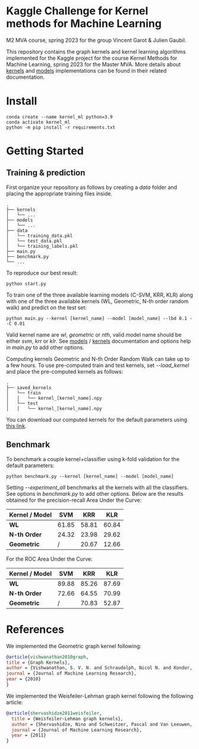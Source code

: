 # Kaggle Challenge for Kernel methods for Machine Learning

 M2 MVA course, spring 2023 for the group Vincent Garot & Julien Gaubil.

This repository contains the graph kernels and kernel learning algorithms implemented for the Kaggle project for the course Kernel Methods for Machine Learning, spring 2023 for the Master MVA. More details about [kernels](https://github.com/JulienGaubil/MVA/tree/main/Kernel-Methods-ML/kernels) and [models](https://github.com/JulienGaubil/MVA/tree/main/Kernel-Methods-ML/models) implementations can be found in their related documentation.

# Install
```
conda create --name kernel_ml python=3.9
conda activate kernel_ml
python -m pip install -r requirements.txt
```

# Getting Started

## Training & prediction

First organize your repository as follows by creating a *data* folder and placing the appropriate training files inside.

```
.
├── kernels
│   └── ...
├── models
│   └── ...
├── data
│   └── training_data.pkl
│   └── test_data.pkl
│   └── training_labels.pkl
├── main.py
├── benchmark.py
└── ...
```

To reproduce our best result:
```
python start.py
```

To train one of the three available learning models (C-SVM, KRR, KLR) along with one of the three available kernels (WL, Geometric, N-th order random walk) and predict on the test set:
```
python main.py --kernel [kernel_name] --model [model_name] --lbd 0.1 --C 0.01
```

Valid kernel name are *wl*, *geometric* or *nth*, valid model name should be either *svm*, *krr* or *klr*. See [models](https://github.com/JulienGaubil/MVA/tree/main/Kernel-Methods-ML/models) / [kernels](https://github.com/JulienGaubil/MVA/tree/main/Kernel-Methods-ML/kernels) documentation and options help in *main.py* to add other options.

Computing kernels Geometric and N-th Order Random Walk can take up to a few hours. To use pre-computed train and test kernels, set *--load_kernel* and place the pre-computed kernels as follows:

```
.
├── saved_kernels
│   └── train
│   │   └── kernel_[kernel_name].npy
│   └── test
│   │   └── kernel_[kernel_name].npy

```

You can download our computed kernels for the default parameters using [this link](https://drive.google.com/drive/folders/12lEQkZ9FyQ-_BTZsWFYOJKtNidqCpdgE?usp=share_link).



## Benchmark

To benchmark a couple kernel+classifier using k-fold validation for the default parameters:

```
python benchmark.py --kernel [kernel_name] --model [model_name]
```

Setting *--experiment_all* benchmarks all the kernels with all the classifiers. See options in *benchmark.py* to add other options. Below are the results obtained for the precision-recall Area Under the Curve:


| Kernel / Model | SVM | KRR | KLR|
| ---------------| ----|-----|----|
| **WL**             |  61.85   | 58.81  | 60.84   |
| **N-th Order**     |  24.32  |  23.98   | 29.62 | 
| **Geometric**     | / | 20.67 | 12.66 |  





For the ROC Area Under the Curve:


| Kernel / Model | SVM | KRR | KLR|
| ---------------| ----|-----|----|
| **WL**             |  89.88   | 85.26 |  87.69    |
| **N-th Order**     |  72.66  | 64.55 |  70.99  | 
| **Geometric**     | / |  70.83 |  52.87 |  



# References


We implemented the Geometric graph kernel following:
```BibTex
@article{vishwanathan2010graph,
title = {Graph Kernels},
author = {Vishwanathan, S. V. N. and Schraudolph, Nicol N. and Kondor, Risi and Borgwardt, Karsten M.},
journal = {Journal of Machine Learning Research},
year = {2010}
}
```


We implemented the Weisfeiler-Lehman graph kernel following the following article:
```BibTex
@article{shervashidze2011weisfeiler,
  title = {Weisfeiler-Lehman graph kernels},
  author = {Shervashidze, Nino and Schweitzer, Pascal and Van Leeuwen, Erik Jan and Mehlhorn, Kurt and Borgwardt, Karsten M},
  journal = {Journal of Machine Learning Research},
  year = {2011}
}
```
